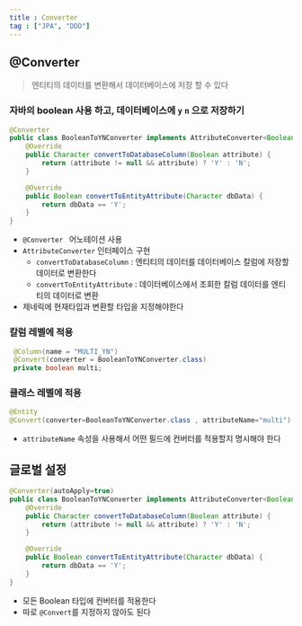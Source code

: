 ```yaml
---
title : Converter
tag : ["JPA", "DDD"]
---
```




## @Converter

> 엔티티의 데이터를 변환해서 데이터베이스에 저장 할 수 있다



### 자바의 boolean 사용 하고, 데이터베이스에 `y` `n` 으로 저장하기 

```java
@Converter
public class BooleanToYNConverter implements AttributeConverter<Boolean, Character> {
    @Override
    public Character convertToDatabaseColumn(Boolean attribute) {
        return (attribute != null && attribute) ? 'Y' : 'N';
    }

    @Override
    public Boolean convertToEntityAttribute(Character dbData) {
        return dbData == 'Y';
    }
}
```

* `@Converter ` 어노테이션 사용 
* `AttributeConverter` 인터페이스 구현 
  * `convertToDatabaseColumn` : 엔티티의 데이터를 데이터베이스 칼럼에 저장할 데이터로 변환한다
  * `convertToEntityAttribute` :  데이터베이스에서 조회한 칼럼 데이터를 엔티티의 데이터로 변환 
* 제네릭에 현재타입과 변환할 타입을 지정해야한다 



### 칼럼 레벨에 적용

```java
 @Column(name = "MULTI_YN")
 @Convert(converter = BooleanToYNConverter.class)
 private boolean multi;
```



### 클래스 레벨에 적용 

```java
@Entity
@Convert(converter=BooleanToYNConverter.class , attributeName="multi")
```

* `attributeName` 속성을 사용해서 어떤 필드에 컨버터를 적용할지 명시해야 한다



## 글로벌 설정

```java
@Converter(autoApply=true)
public class BooleanToYNConverter implements AttributeConverter<Boolean, Character> {
    @Override
    public Character convertToDatabaseColumn(Boolean attribute) {
        return (attribute != null && attribute) ? 'Y' : 'N';
    }

    @Override
    public Boolean convertToEntityAttribute(Character dbData) {
        return dbData == 'Y';
    }
}
```

* 모든 Boolean 타입에 컨버터를 적용한다 
* 따로  `@Convert`를 지정하지 않아도 된다 